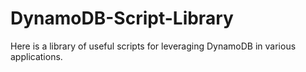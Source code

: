 # DynamoDB-Script-Library
Here is a library of useful scripts for leveraging DynamoDB in various applications.
